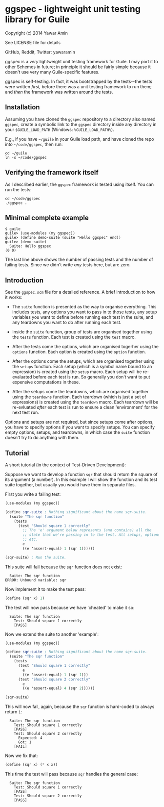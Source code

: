 # ggspec - lightweight unit testing library for Guile

Copyright (c) 2014 Yawar Amin

See LICENSE file for details

GitHub, Reddit, Twitter: yawaramin

ggspec is a _very_ lightweight unit testing framework for Guile. I may
port it to other Schemes in future; in principle it should be fairly
simple because it doesn't use very many Guile-specific features.

ggspec is self-testing. In fact, it was bootstrapped by the tests--the
tests were written _first,_ before there was a unit testing framework to
run them; and _then_ the framework was written around the tests.

## Installation

Assuming you have cloned the `ggspec` repository to a directory also
named `ggspec`, create a symbolic link to the `ggspec` directory inside
any directory in your `$GUILE_LOAD_PATH` (Windows: `%GUILE_LOAD_PATH%`).

E.g., if you have `~/guile` in your Guile load path, and have cloned the
repo into `~/code/ggspec`, then run:

```
cd ~/guile
ln -s ~/code/ggspec
```

## Verifying the framework itself

As I described earlier, the `ggspec` framework is tested using itself.
You can run the tests:

```
cd ~/code/ggspec
./ggspec .
```

## Minimal complete example

```
$ guile
guile> (use-modules (my ggspec))
guile> (define demo-suite (suite "Hello ggspec" end))
guile> (demo-suite)
  Suite: Hello ggspec
(0 0)
```

The last line above shows the number of passing tests and the number of
failing tests. Since we didn't write _any_ tests here, but are zero.

## Introduction

See the `ggspec.scm` file for a detailed reference. A brief introduction
to how it works:

  - The `suite` function is presented as the way to organise everything.
    This includes tests, any options you want to pass in to those tests,
    any setup variables you want to define before running each test in
    the suite, and any teardowns you want to do after running each test.

  - Inside the `suite` function, group of tests are organised together
    using the `tests` function. Each test is created using the `test`
    macro.

  - After the tests come the options, which are organised togerher using
    the `options` function. Each option is created using the `option`
    function.

  - After the options come the setups, which are organised together
    using the `setups` function. Each setup (which is a symbol name
    bound to an expression) is created using the `setup` macro. Each
    setup will be re-evaluated before each test is run. So generally you
    don't want to put expensive computations in these.

  - After the setups come the teardowns, which are organised together
    using the `teardowns` function. Each teardown (which is just a set
    of expressions) is created using the `teardown` macro. Each teardown
    will be re-evluated _after_ each test is run to ensure a clean
    'environment' for the next test run.

Options and setups are not required, but since setups come after
options, you have to specify options if you want to specify setups. You
can specify empty options, setups, and teardowns, in which case the
`suite` function doesn't try to do anything with them.

## Tutorial

A short tutorial (in the context of Test-Driven Development):

Suppose we want to develop a function `sqr` that should return the
square of its argument (a number). In this example I will show the
function and its test suite together, but usually you would have them in
separate files.

First you write a failing test:

```scheme
(use-modules (my ggspec))

(define sqr-suite ; Nothing significant about the name sqr-suite.
  (suite "The sqr function"
    (tests
      (test "Should square 1 correctly"
        ;; The 'e' argument below represents (and contains) all the
        ;; state that we're passing in to the test. All setups, options,
        ;; etc.
        e
        ((e 'assert-equal) 1 (sqr 1))))))

(sqr-suite) ; Run the suite.
```

This suite will fail because the `sqr` function does not exist:

```
  Suite: The sqr function
ERROR: Unbound variable: sqr
```

Now implement it to make the test pass:

```scheme
(define (sqr x) 1)
```

The test will now pass because we have 'cheated' to make it so:

```
  Suite: The sqr function
    Test: Should square 1 correctly
    [PASS]
```

Now we extend the suite to another 'example':

```scheme
(use-modules (my ggspec))

(define sqr-suite ; Nothing significant about the name sqr-suite.
  (suite "The sqr function"
    (tests
      (test "Should square 1 correctly"
        e
        ((e 'assert-equal) 1 (sqr 1)))
      (test "Should square 2 correctly"
        e
        ((e 'assert-equal) 4 (sqr 2))))))

(sqr-suite)
```

This will now fail, again, because the `sqr` function is hard-coded to
always return `1`:

```
  Suite: The sqr function
    Test: Should square 1 correctly
    [PASS]
    Test: Should square 2 correctly
      Expected: 4
      Got: 1
    [FAIL]
```

Now we fix that:

```scheme
(define (sqr x) (* x x))
```

This time the test will pass because `sqr` handles the general case:

```
  Suite: The sqr function
    Test: Should square 1 correctly
    [PASS]
    Test: Should square 2 correctly
    [PASS]
```

